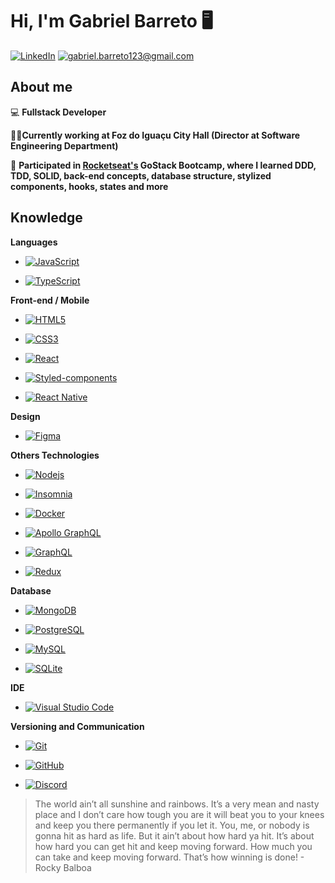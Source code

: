 # Hi, I'm Gabriel Barreto 🖥


[![LinkedIn](https://img.shields.io/static/v1?label=LinkedIn&message=%20&color=blue&logo=LinkedIn&style=flat-square&logoColor=white)](https://www.linkedin.com/in/gabriel-barreto-de-oliveira-aba6a51b0/)
[![gabriel.barreto123@gmail.com](https://img.shields.io/static/v1?label=gabriel.barreto123@gmail.com&message=%20&color=red&logo=Gmail&style=flat-square&logoColor=white)](https://github.com/gabrielbarretoo/)

## About me

💻 <strong>Fullstack Developer</strong>

👷‍♂️<strong>Currently working at Foz do Iguaçu City Hall (Director at Software Engineering Department)</strong>

🚀 **Participated in [Rocketseat's](https://rocketseat.com.br/) GoStack Bootcamp, where I learned DDD, TDD, SOLID, back-end concepts, database structure, stylized components, hooks, states and more**

## Knowledge

**Languages**

- [![JavaScript](https://img.shields.io/badge/-JavaScript-black?style=flat&logo=javascript&link=https://github.com/gabrielbarretoo/)](https://github.com/gabrielbarretoo/)

-  [![TypeScript](https://img.shields.io/badge/-TypeScript-007ACC?style=flat&logo=typescript&link=https://github.com/gabrielbarretoo/)](https://github.com/gabrielbarretoo/)


**Front-end / Mobile**

-  [![HTML5](https://img.shields.io/badge/-HTML5-E34F26?style=flat&logo=html5&logoColor=white&link=https://github.com/gabrielbarretoo/)](https://github.com/gabrielbarretoo/)

-  [![CSS3](https://img.shields.io/badge/-CSS3-1572B6?style=flat&logo=css3&link=https://github.com/gabrielbarretoo/)](https://github.com/gabrielbarretoo/)

-  [![React](https://img.shields.io/badge/-React-black?style=flat&logo=react&link=https://github.com/ildaneta/)](https://github.com/gabrielbarretoo/)

-  [![Styled-components](https://img.shields.io/badge/-Styled%20Components-pink?style=flat&logo=styled-components)](https://github.com/gabrielbarretoo/)

-  [![React Native](https://img.shields.io/badge/-ReactNative-black?style=flat&logo=react)](https://github.com/gabrielbarretoo/)

**Design**

-  [![Figma](https://img.shields.io/badge/-Figma-ffbaba?style=flat&logo=figma)](https://github.com/gabrielbarretoo/)

**Others Technologies**

-  [![Nodejs](https://img.shields.io/badge/-Nodejs-black?style=flat&logo=Node.js&link=https://github.com/gabrielbarretoo/)](https://github.com/gabrielbarretoo/)

-  [![Insomnia](https://img.shields.io/badge/-Insomnia-5849BE?style=flat&logo=Insomnia&link=https://github.com/gabrielbarretoo/)](https://github.com/gabrielbarretoo/)

-  [![Docker](https://img.shields.io/badge/-Docker-black?style=flat&logo=docker&link=https://github.com/gabrielbarretoo/)](https://github.com/gabrielbarretoo/)

-  [![Apollo GraphQL](https://img.shields.io/badge/-Apollo%20GraphQL-311C87?style=flat&logo=apollo-graphql&link=https://github.com/gabrielbarretoo/)](https://github.com/gabrielbarretoo/)

-  [![GraphQL](https://img.shields.io/badge/-GraphQL-E10098?style=flat&logo=graphql&link=https://github.com/gabrielbarretoo/)](https://github.com/gabrielbarretoo/)

-  [![Redux](https://img.shields.io/badge/-Redux-764ABC?style=flat&logo=redux&link=https://github.com/gabrielbarretoo/)](https://github.com/gabrielbarretoo/)

**Database**

-  [![MongoDB](https://img.shields.io/badge/-MongoDB-black?style=flat&logo=mongodb&link=https://github.com/gabrielbarretoo/)](https://github.com/gabrielbarretoo/)

-  [![PostgreSQL](https://img.shields.io/badge/-PostgreSQL-336791?style=flat&logo=postgresql&link=https://github.com/gabrielbarretoo/)](https://github.com/gabrielbarretoo/)

-  [![MySQL](https://img.shields.io/badge/-MySQL-a0c4db?style=flat&logo=mysql&link=https://github.com/gabrielbarretoo/)](https://github.com/gabrielbarretoo/)

-  [![SQLite](https://img.shields.io/badge/-SQLite-003B57?style=flat&logo=sqlite&link=https://github.com/gabrielbarretoo/)](https://github.com/gabrielbarretoo/)

**IDE**

- [![Visual Studio Code](https://img.shields.io/badge/-Visual%20Studio%20Code-007ACC?style=flat&logo=VisualStudioCode&link=https://github.com/gabrielbarretoo/)](https://github.com/gabrielbarretoo/)

**Versioning and Communication**

- [![Git](https://img.shields.io/badge/-Git-black?style=flat&logo=git&link=https://github.com/gabrielbarretoo/)](https://github.com/gabrielbarretoo/)

- [![GitHub](https://img.shields.io/badge/-GitHub-181717?style=flat&logo=github&link=https://github.com/gabrielbarretoo/)](https://github.com/gabrielbarretoo/)

- [![Discord](https://img.shields.io/badge/-Discord-000000?style=flat&logo=Discord&link=https://github.com/gabrielbarretoo/)](https://github.com/gabrielbarretoo/)



> The world ain’t all sunshine and rainbows. It’s a very mean and nasty place and I don’t care how tough you are it will beat you to your knees and keep you there permanently if you let it. You, me, or nobody is gonna hit as hard as life. But it ain’t about how hard ya hit. It’s about how hard you can get hit and keep moving forward. How much you can take and keep moving forward. That’s how winning is done! - Rocky Balboa
